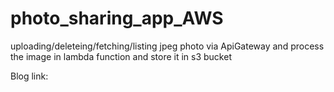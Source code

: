 # photo_sharing_app_AWS
uploading/deleteing/fetching/listing jpeg photo via ApiGateway and process the image in lambda function and store it in s3 bucket


Blog link: 
